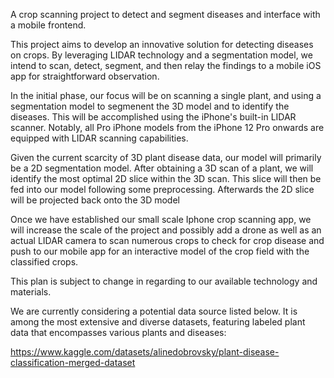 A crop scanning project to detect and segment diseases and interface with a mobile frontend.


This project aims to develop an innovative solution for detecting diseases on crops. By leveraging LIDAR technology and a segmentation model, we intend to scan, detect, segment, and then relay the findings to a mobile iOS app for straightforward observation.

In the initial phase, our focus will be on scanning a single plant, and using a segmentation model to segmenent the 3D model and to identify the diseases. This will be accomplished using the iPhone's built-in LIDAR scanner. Notably, all Pro iPhone models from the iPhone 12 Pro onwards are equipped with LIDAR scanning capabilities.

Given the current scarcity of 3D plant disease data, our model will primarily be a 2D segmentation model. After obtaining a 3D scan of a plant, we will identify the most optimal 2D slice within the 3D scan. This slice will then be fed into our model following some preprocessing. Afterwards the 2D slice will be projected back onto the 3D model

Once we have established our small scale Iphone crop scanning app, we will increase the scale of the project and possibly add a drone as well as an actual LIDAR camera to scan numerous crops to check for crop disease and push to our mobile app for an interactive model of the crop field with the classified crops.

This plan is subject to change in regarding to our available technology and materials.

We are currently considering a potential data source listed below. It is among the most extensive and diverse datasets, featuring labeled plant data that encompasses various plants and diseases:

https://www.kaggle.com/datasets/alinedobrovsky/plant-disease-classification-merged-dataset
